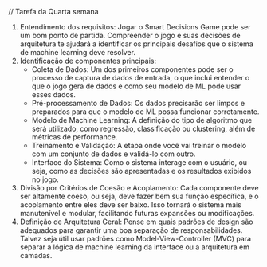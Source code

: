 // Tarefa da Quarta semana

1. Entendimento dos requisitos: Jogar o Smart Decisions Game pode ser um bom ponto de partida. Compreender o jogo e suas decisões de arquitetura te ajudará a identificar os principais desafios que o sistema de machine learning deve resolver.
2. Identificação de componentes principais:
    * Coleta de Dados: Um dos primeiros componentes pode ser o processo de captura de dados de entrada, o que inclui entender o que o jogo gera de dados e como seu modelo de ML pode usar esses dados.
    * Pré-processamento de Dados: Os dados precisarão ser limpos e preparados para que o modelo de ML possa funcionar corretamente.
    * Modelo de Machine Learning: A definição do tipo de algoritmo que será utilizado, como regressão, classificação ou clustering, além de métricas de performance.
    * Treinamento e Validação: A etapa onde você vai treinar o modelo com um conjunto de dados e validá-lo com outro.
    * Interface do Sistema: Como o sistema interage com o usuário, ou seja, como as decisões são apresentadas e os resultados exibidos no jogo.
3. Divisão por Critérios de Coesão e Acoplamento: Cada componente deve ser altamente coeso, ou seja, deve fazer bem sua função específica, e o acoplamento entre eles deve ser baixo. Isso tornará o sistema mais manutenível e modular, facilitando futuras expansões ou modificações.
4. Definição de Arquitetura Geral: Pense em quais padrões de design são adequados para garantir uma boa separação de responsabilidades. Talvez seja útil usar padrões como Model-View-Controller (MVC) para separar a lógica de machine learning da interface ou a arquitetura em camadas.

